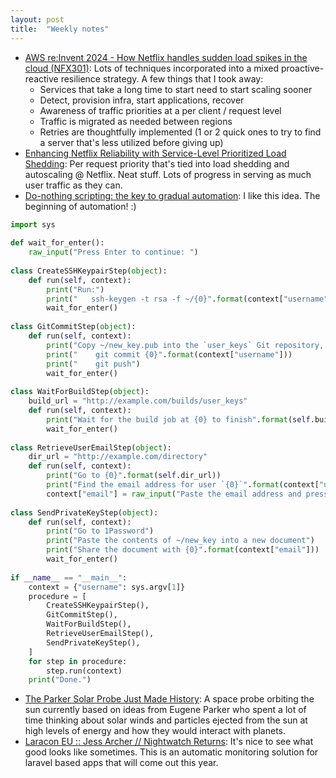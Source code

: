 ```yaml
---
layout: post
title:  "Weekly notes"
---
```


* [AWS re:Invent 2024 - How Netflix handles sudden load spikes in the cloud (NFX301)](https://www.youtube.com/watch?v=TkFyZyxFRBM&list=WL&index=1&t=1230s): Lots of techniques incorporated into a mixed proactive-reactive resilience strategy. A few things that I took away:
  * Services that take a long time to start need to start scaling sooner
  * Detect, provision infra, start applications, recover
  * Awareness of traffic priorities at a per client / request level
  * Traffic is migrated as needed between regions
  * Retries are thoughtfully implemented (1 or 2 quick ones to try to find a server that's less utilized before giving up)
* [Enhancing Netflix Reliability with Service-Level Prioritized Load Shedding](https://netflixtechblog.com/enhancing-netflix-reliability-with-service-level-prioritized-load-shedding-e735e6ce8f7d): Per request priority that's tied into load shedding and autoscaling @ Netflix. Neat stuff. Lots of progress in serving as much user traffic as they can.
* [Do-nothing scripting: the key to gradual automation](https://blog.danslimmon.com/2019/07/15/do-nothing-scripting-the-key-to-gradual-automation/): I like this idea. The beginning of automation! :)

```python
import sys
 
def wait_for_enter():
    raw_input("Press Enter to continue: ")
 
class CreateSSHKeypairStep(object):
    def run(self, context):
        print("Run:")
        print("   ssh-keygen -t rsa -f ~/{0}".format(context["username"]))
        wait_for_enter()
 
class GitCommitStep(object):
    def run(self, context):
        print("Copy ~/new_key.pub into the `user_keys` Git repository, then run:")
        print("    git commit {0}".format(context["username"]))
        print("    git push")
        wait_for_enter()
 
class WaitForBuildStep(object):
    build_url = "http://example.com/builds/user_keys"
    def run(self, context):
        print("Wait for the build job at {0} to finish".format(self.build_url))
        wait_for_enter()
 
class RetrieveUserEmailStep(object):
    dir_url = "http://example.com/directory"
    def run(self, context):
        print("Go to {0}".format(self.dir_url))
        print("Find the email address for user `{0}`".format(context["username"]))
        context["email"] = raw_input("Paste the email address and press enter: ")
 
class SendPrivateKeyStep(object):
    def run(self, context):
        print("Go to 1Password")
        print("Paste the contents of ~/new_key into a new document")
        print("Share the document with {0}".format(context["email"]))
        wait_for_enter()
 
if __name__ == "__main__":
    context = {"username": sys.argv[1]}
    procedure = [
        CreateSSHKeypairStep(),
        GitCommitStep(),
        WaitForBuildStep(),
        RetrieveUserEmailStep(),
        SendPrivateKeyStep(),
    ]
    for step in procedure:
        step.run(context)
    print("Done.")
```

* [The Parker Solar Probe Just Made History](https://www.youtube.com/watch?v=3thMYuhp7ec): A space probe orbiting the sun currently based on ideas from Eugene Parker who spent a lot of time thinking about solar winds and particles ejected from the sun at high levels of energy and how they would interact with planets.
* [Laracon EU :: Jess Archer // Nightwatch Returns](https://www.youtube.com/watch?v=0j6z_oq4cZU): It's nice to see what good looks like sometimes. This is an automatic monitoring solution for laravel based apps that will come out this year.